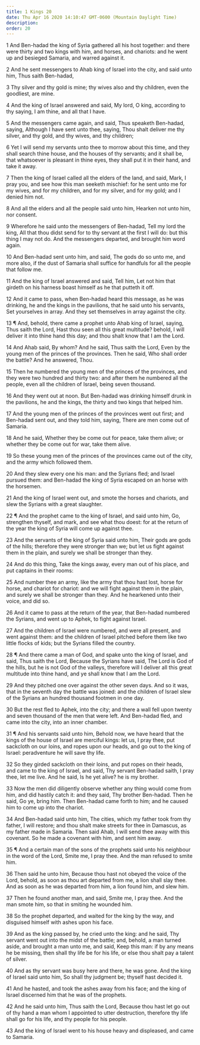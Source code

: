 ```yaml
---
title: 1 Kings 20
date: Thu Apr 16 2020 14:10:47 GMT-0600 (Mountain Daylight Time)
description: 
order: 20
---
```


<p>
  1 And Ben-hadad the king of Syria gathered all his host together: and there
  were thirty and two kings with him, and horses, and chariots: and he went up
  and besieged Samaria, and warred against it.
</p>
<p>
  2 And he sent messengers to Ahab king of Israel into the city, and said unto
  him, Thus saith Ben-hadad,
</p>
<p>
  3 Thy silver and thy gold is mine; thy wives also and thy children, even the
  goodliest, are mine.
</p>
<p>
  4 And the king of Israel answered and said, My lord, O king, according to thy
  saying, I am thine, and all that I have.
</p>
<p>
  5 And the messengers came again, and said, Thus speaketh Ben-hadad, saying,
  Although I have sent unto thee, saying, Thou shalt deliver me thy silver, and
  thy gold, and thy wives, and thy children;
</p>
<p>
  6 Yet I will send my servants unto thee to morrow about this time, and they
  shall search thine house, and the houses of thy servants; and it shall be,
  that whatsoever is pleasant in thine eyes, they shall put it in their hand,
  and take it away.
</p>
<span></span>
<p>
  7 Then the king of Israel called all the elders of the land, and said, Mark, I
  pray you, and see how this man seeketh mischief: for he sent unto me for my
  wives, and for my children, and for my silver, and for my gold; and I denied
  him not.
</p>
<p>
  8 And all the elders and all the people said unto him, Hearken not unto him,
  nor consent.
</p>
<p>
  9 Wherefore he said unto the messengers of Ben-hadad, Tell my lord the king,
  All that thou didst send for to thy servant at the first I will do: but this
  thing I may not do. And the messengers departed, and brought him word again.
</p>
<p>
  10 And Ben-hadad sent unto him, and said, The gods do so unto me, and more
  also, if the dust of Samaria shall suffice for handfuls for all the people
  that follow me.
</p>
<p>
  11 And the king of Israel answered and said, Tell him, Let not him that
  girdeth on his harness boast himself as he that putteth it off.
</p>
<p>
  12 And it came to pass, when Ben-hadad heard this message, as he was drinking,
  he and the kings in the pavilions, that he said unto his servants, Set
  yourselves in array. And they set themselves in array against the city.
</p>
<p>
  13 &#xB6; And, behold, there came a prophet unto Ahab king of Israel, saying,
  Thus saith the Lord, Hast thou seen all this great multitude? behold, I will
  deliver it into thine hand this day; and thou shalt know that I am the Lord.
</p>
<p>
  14 And Ahab said, By whom? And he said, Thus saith the Lord, Even by the young
  men of the princes of the provinces. Then he said, Who shall order the battle?
  And he answered, Thou.
</p>
<p>
  15 Then he numbered the young men of the princes of the provinces, and they
  were two hundred and thirty two: and after them he numbered all the people,
  even all the children of Israel, being seven thousand.
</p>
<p>
  16 And they went out at noon. But Ben-hadad was drinking himself drunk in the
  pavilions, he and the kings, the thirty and two kings that helped him.
</p>
<p>
  17 And the young men of the princes of the provinces went out first; and
  Ben-hadad sent out, and they told him, saying, There are men come out of
  Samaria.
</p>
<p>
  18 And he said, Whether they be come out for peace, take them alive; or
  whether they be come out for war, take them alive.
</p>
<p>
  19 So these young men of the princes of the provinces came out of the city,
  and the army which followed them.
</p>
<p>
  20 And they slew every one his man: and the Syrians fled; and Israel pursued
  them: and Ben-hadad the king of Syria escaped on an horse with the horsemen.
</p>
<p>
  21 And the king of Israel went out, and smote the horses and chariots, and
  slew the Syrians with a great slaughter.
</p>
<p>
  22 &#xB6; And the prophet came to the king of Israel, and said unto him, Go,
  strengthen thyself, and mark, and see what thou doest: for at the return of
  the year the king of Syria will come up against thee.
</p>
<p>
  23 And the servants of the king of Syria said unto him, Their gods are gods of
  the hills; therefore they were stronger than we; but let us fight against them
  in the plain, and surely we shall be stronger than they.
</p>
<p>
  24 And do this thing, Take the kings away, every man out of his place, and put
  captains in their rooms:
</p>
<p>
  25 And number thee an army, like the army that thou hast lost, horse for
  horse, and chariot for chariot: and we will fight against them in the plain,
  and surely we shall be stronger than they. And he hearkened unto their voice,
  and did so.
</p>
<p>
  26 And it came to pass at the return of the year, that Ben-hadad numbered the
  Syrians, and went up to Aphek, to fight against Israel.
</p>
<p>
  27 And the children of Israel were numbered, and were all present, and went
  against them: and the children of Israel pitched before them like two little
  flocks of kids; but the Syrians filled the country.
</p>
<p>
  28 &#xB6; And there came a man of God, and spake unto the king of Israel, and
  said, Thus saith the Lord, Because the Syrians have said, The Lord is God of
  the hills, but he is not God of the valleys, therefore will I deliver all this
  great multitude into thine hand, and ye shall know that I am the Lord.
</p>
<p>
  29 And they pitched one over against the other seven days. And so it was, that
  in the seventh day the battle was joined: and the children of Israel slew of
  the Syrians an hundred thousand footmen in one day.
</p>
<p>
  30 But the rest fled to Aphek, into the city; and there a wall fell upon
  twenty and seven thousand of the men that were left. And Ben-hadad fled, and
  came into the city, into an inner chamber.
</p>
<p>
  31 &#xB6; And his servants said unto him, Behold now, we have heard that the
  kings of the house of Israel are merciful kings: let us, I pray thee, put
  sackcloth on our loins, and ropes upon our heads, and go out to the king of
  Israel: peradventure he will save thy life.
</p>
<p>
  32 So they girded sackcloth on their loins, and put ropes on their heads, and
  came to the king of Israel, and said, Thy servant Ben-hadad saith, I pray
  thee, let me live. And he said, Is he yet alive? he is my brother.
</p>
<p>
  33 Now the men did diligently observe whether any thing would come from him,
  and did hastily catch it: and they said, Thy brother Ben-hadad. Then he said,
  Go ye, bring him. Then Ben-hadad came forth to him; and he caused him to come
  up into the chariot.
</p>
<p>
  34 And Ben-hadad said unto him, The cities, which my father took from thy
  father, I will restore; and thou shalt make streets for thee in Damascus, as
  my father made in Samaria. Then said Ahab, I will send thee away with this
  covenant. So he made a covenant with him, and sent him away.
</p>
<p>
  35 &#xB6; And a certain man of the sons of the prophets said unto his
  neighbour in the word of the Lord, Smite me, I pray thee. And the man refused
  to smite him.
</p>
<p>
  36 Then said he unto him, Because thou hast not obeyed the voice of the Lord,
  behold, as soon as thou art departed from me, a lion shall slay thee. And as
  soon as he was departed from him, a lion found him, and slew him.
</p>
<p>
  37 Then he found another man, and said, Smite me, I pray thee. And the man
  smote him, so that in smiting he wounded him.
</p>
<p>
  38 So the prophet departed, and waited for the king by the way, and disguised
  himself with ashes upon his face.
</p>
<p>
  39 And as the king passed by, he cried unto the king: and he said, Thy servant
  went out into the midst of the battle; and, behold, a man turned aside, and
  brought a man unto me, and said, Keep this man: if by any means he be missing,
  then shall thy life be for his life, or else thou shalt pay a talent of
  silver.
</p>
<p>
  40 And as thy servant was busy here and there, he was gone. And the king of
  Israel said unto him, So shall thy judgment be; thyself hast decided it.
</p>
<p>
  41 And he hasted, and took the ashes away from his face; and the king of
  Israel discerned him that he was of the prophets.
</p>
<span></span>
<p>
  42 And he said unto him, Thus saith the Lord, Because thou hast let go out of
  thy hand a man whom I appointed to utter destruction, therefore thy life shall
  go for his life, and thy people for his people.
</p>
<p>
  43 And the king of Israel went to his house heavy and displeased, and came to
  Samaria.
</p>
